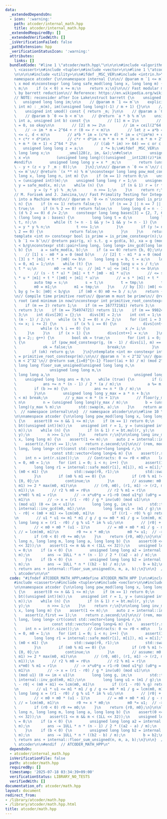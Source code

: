 ```yaml
---
data:
  _extendedDependsOn:
  - icon: ':warning:'
    path: atcoder/internal_math.hpp
    title: atcoder/internal_math.hpp
  _extendedRequiredBy: []
  _extendedVerifiedWith: []
  _isVerificationFailed: false
  _pathExtension: hpp
  _verificationStatusIcon: ':warning:'
  attributes:
    links: []
  bundledCode: "#line 1 \"atcoder/math.hpp\"\n\n\n\n#include <algorithm>\n#include\
    \ <cassert>\n#include <tuple>\n#include <vector>\n\n#line 1 \"atcoder/internal_math.hpp\"\
    \n\n\n\n#include <utility>\n\n#ifdef _MSC_VER\n#include <intrin.h>\n#endif\n\n\
    namespace atcoder {\n\nnamespace internal {\n\n// @param m `1 <= m`\n// @return\
    \ x mod m\nconstexpr long long safe_mod(long long x, long long m) {\n    x %=\
    \ m;\n    if (x < 0) x += m;\n    return x;\n}\n\n// Fast modular multiplication\
    \ by barrett reduction\n// Reference: https://en.wikipedia.org/wiki/Barrett_reduction\n\
    // NOTE: reconsider after Ice Lake\nstruct barrett {\n    unsigned int _m;\n \
    \   unsigned long long im;\n\n    // @param m `1 <= m`\n    explicit barrett(unsigned\
    \ int m) : _m(m), im((unsigned long long)(-1) / m + 1) {}\n\n    // @return m\n\
    \    unsigned int umod() const { return _m; }\n\n    // @param a `0 <= a < m`\n\
    \    // @param b `0 <= b < m`\n    // @return `a * b % m`\n    unsigned int mul(unsigned\
    \ int a, unsigned int b) const {\n        // [1] m = 1\n        // a = b = im\
    \ = 0, so okay\n\n        // [2] m >= 2\n        // im = ceil(2^64 / m)\n    \
    \    // -> im * m = 2^64 + r (0 <= r < m)\n        // let z = a*b = c*m + d (0\
    \ <= c, d < m)\n        // a*b * im = (c*m + d) * im = c*(im*m) + d*im = c*2^64\
    \ + c*r + d*im\n        // c*r + d*im < m * m + m * im < m * m + 2^64 + m <= 2^64\
    \ + m * (m + 1) < 2^64 * 2\n        // ((ab * im) >> 64) == c or c + 1\n     \
    \   unsigned long long z = a;\n        z *= b;\n#ifdef _MSC_VER\n        unsigned\
    \ long long x;\n        _umul128(z, im, &x);\n#else\n        unsigned long long\
    \ x =\n            (unsigned long long)(((unsigned __int128)(z)*im) >> 64);\n\
    #endif\n        unsigned long long y = x * _m;\n        return (unsigned int)(z\
    \ - y + (z < y ? _m : 0));\n    }\n};\n\n// @param n `0 <= n`\n// @param m `1\
    \ <= m`\n// @return `(x ** n) % m`\nconstexpr long long pow_mod_constexpr(long\
    \ long x, long long n, int m) {\n    if (m == 1) return 0;\n    unsigned int _m\
    \ = (unsigned int)(m);\n    unsigned long long r = 1;\n    unsigned long long\
    \ y = safe_mod(x, m);\n    while (n) {\n        if (n & 1) r = (r * y) % _m;\n\
    \        y = (y * y) % _m;\n        n >>= 1;\n    }\n    return r;\n}\n\n// Reference:\n\
    // M. Forisek and J. Jancina,\n// Fast Primality Testing for Integers That Fit\
    \ into a Machine Word\n// @param n `0 <= n`\nconstexpr bool is_prime_constexpr(int\
    \ n) {\n    if (n <= 1) return false;\n    if (n == 2 || n == 7 || n == 61) return\
    \ true;\n    if (n % 2 == 0) return false;\n    long long d = n - 1;\n    while\
    \ (d % 2 == 0) d /= 2;\n    constexpr long long bases[3] = {2, 7, 61};\n    for\
    \ (long long a : bases) {\n        long long t = d;\n        long long y = pow_mod_constexpr(a,\
    \ t, n);\n        while (t != n - 1 && y != 1 && y != n - 1) {\n            y\
    \ = y * y % n;\n            t <<= 1;\n        }\n        if (y != n - 1 && t %\
    \ 2 == 0) {\n            return false;\n        }\n    }\n    return true;\n}\n\
    template <int n> constexpr bool is_prime = is_prime_constexpr(n);\n\n// @param\
    \ b `1 <= b`\n// @return pair(g, x) s.t. g = gcd(a, b), xa = g (mod b), 0 <= x\
    \ < b/g\nconstexpr std::pair<long long, long long> inv_gcd(long long a, long long\
    \ b) {\n    a = safe_mod(a, b);\n    if (a == 0) return {b, 0};\n\n    // Contracts:\n\
    \    // [1] s - m0 * a = 0 (mod b)\n    // [2] t - m1 * a = 0 (mod b)\n    //\
    \ [3] s * |m1| + t * |m0| <= b\n    long long s = b, t = a;\n    long long m0\
    \ = 0, m1 = 1;\n\n    while (t) {\n        long long u = s / t;\n        s -=\
    \ t * u;\n        m0 -= m1 * u;  // |m1 * u| <= |m1| * s <= b\n\n        // [3]:\n\
    \        // (s - t * u) * |m1| + t * |m0 - m1 * u|\n        // <= s * |m1| - t\
    \ * u * |m1| + t * (|m0| + |m1| * u)\n        // = s * |m1| + t * |m0| <= b\n\n\
    \        auto tmp = s;\n        s = t;\n        t = tmp;\n        tmp = m0;\n\
    \        m0 = m1;\n        m1 = tmp;\n    }\n    // by [3]: |m0| <= b/g\n    //\
    \ by g != b: |m0| < b/g\n    if (m0 < 0) m0 += b / s;\n    return {s, m0};\n}\n\
    \n// Compile time primitive root\n// @param m must be prime\n// @return primitive\
    \ root (and minimum in now)\nconstexpr int primitive_root_constexpr(int m) {\n\
    \    if (m == 2) return 1;\n    if (m == 167772161) return 3;\n    if (m == 469762049)\
    \ return 3;\n    if (m == 754974721) return 11;\n    if (m == 998244353) return\
    \ 3;\n    int divs[20] = {};\n    divs[0] = 2;\n    int cnt = 1;\n    int x =\
    \ (m - 1) / 2;\n    while (x % 2 == 0) x /= 2;\n    for (int i = 3; (long long)(i)*i\
    \ <= x; i += 2) {\n        if (x % i == 0) {\n            divs[cnt++] = i;\n \
    \           while (x % i == 0) {\n                x /= i;\n            }\n   \
    \     }\n    }\n    if (x > 1) {\n        divs[cnt++] = x;\n    }\n    for (int\
    \ g = 2;; g++) {\n        bool ok = true;\n        for (int i = 0; i < cnt; i++)\
    \ {\n            if (pow_mod_constexpr(g, (m - 1) / divs[i], m) == 1) {\n    \
    \            ok = false;\n                break;\n            }\n        }\n \
    \       if (ok) return g;\n    }\n}\ntemplate <int m> constexpr int primitive_root\
    \ = primitive_root_constexpr(m);\n\n// @param n `n < 2^32`\n// @param m `1 <=\
    \ m < 2^32`\n// @return sum_{i=0}^{n-1} floor((ai + b) / m) (mod 2^64)\nunsigned\
    \ long long floor_sum_unsigned(unsigned long long n,\n                       \
    \               unsigned long long m,\n                                      unsigned\
    \ long long a,\n                                      unsigned long long b) {\n\
    \    unsigned long long ans = 0;\n    while (true) {\n        if (a >= m) {\n\
    \            ans += n * (n - 1) / 2 * (a / m);\n            a %= m;\n        }\n\
    \        if (b >= m) {\n            ans += n * (b / m);\n            b %= m;\n\
    \        }\n\n        unsigned long long y_max = a * n + b;\n        if (y_max\
    \ < m) break;\n        // y_max < m * (n + 1)\n        // floor(y_max / m) <=\
    \ n\n        n = (unsigned long long)(y_max / m);\n        b = (unsigned long\
    \ long)(y_max % m);\n        std::swap(m, a);\n    }\n    return ans;\n}\n\n}\
    \  // namespace internal\n\n}  // namespace atcoder\n\n\n#line 10 \"atcoder/math.hpp\"\
    \n\nnamespace atcoder {\n\nlong long pow_mod(long long x, long long n, int m)\
    \ {\n    assert(0 <= n && 1 <= m);\n    if (m == 1) return 0;\n    internal::barrett\
    \ bt((unsigned int)(m));\n    unsigned int r = 1, y = (unsigned int)(internal::safe_mod(x,\
    \ m));\n    while (n) {\n        if (n & 1) r = bt.mul(r, y);\n        y = bt.mul(y,\
    \ y);\n        n >>= 1;\n    }\n    return r;\n}\n\nlong long inv_mod(long long\
    \ x, long long m) {\n    assert(1 <= m);\n    auto z = internal::inv_gcd(x, m);\n\
    \    assert(z.first == 1);\n    return z.second;\n}\n\n// (rem, mod)\nstd::pair<long\
    \ long, long long> crt(const std::vector<long long>& r,\n                    \
    \                const std::vector<long long>& m) {\n    assert(r.size() == m.size());\n\
    \    int n = int(r.size());\n    // Contracts: 0 <= r0 < m0\n    long long r0\
    \ = 0, m0 = 1;\n    for (int i = 0; i < n; i++) {\n        assert(1 <= m[i]);\n\
    \        long long r1 = internal::safe_mod(r[i], m[i]), m1 = m[i];\n        if\
    \ (m0 < m1) {\n            std::swap(r0, r1);\n            std::swap(m0, m1);\n\
    \        }\n        if (m0 % m1 == 0) {\n            if (r0 % m1 != r1) return\
    \ {0, 0};\n            continue;\n        }\n        // assume: m0 > m1, lcm(m0,\
    \ m1) >= 2 * max(m0, m1)\n\n        // (r0, m0), (r1, m1) -> (r2, m2 = lcm(m0,\
    \ m1));\n        // r2 % m0 = r0\n        // r2 % m1 = r1\n        // -> (r0 +\
    \ x*m0) % m1 = r1\n        // -> x*u0*g = r1-r0 (mod u1*g) (u0*g = m0, u1*g =\
    \ m1)\n        // -> x = (r1 - r0) / g * inv(u0) (mod u1)\n\n        // im = inv(u0)\
    \ (mod u1) (0 <= im < u1)\n        long long g, im;\n        std::tie(g, im) =\
    \ internal::inv_gcd(m0, m1);\n\n        long long u1 = (m1 / g);\n        // |r1\
    \ - r0| < (m0 + m1) <= lcm(m0, m1)\n        if ((r1 - r0) % g) return {0, 0};\n\
    \n        // u1 * u1 <= m1 * m1 / g / g <= m0 * m1 / g = lcm(m0, m1)\n       \
    \ long long x = (r1 - r0) / g % u1 * im % u1;\n\n        // |r0| + |m0 * x|\n\
    \        // < m0 + m0 * (u1 - 1)\n        // = m0 + m0 * m1 / g - m0\n       \
    \ // = lcm(m0, m1)\n        r0 += x * m0;\n        m0 *= u1;  // -> lcm(m0, m1)\n\
    \        if (r0 < 0) r0 += m0;\n    }\n    return {r0, m0};\n}\n\nlong long floor_sum(long\
    \ long n, long long m, long long a, long long b) {\n    assert(0 <= n && n < (1LL\
    \ << 32));\n    assert(1 <= m && m < (1LL << 32));\n    unsigned long long ans\
    \ = 0;\n    if (a < 0) {\n        unsigned long long a2 = internal::safe_mod(a,\
    \ m);\n        ans -= 1ULL * n * (n - 1) / 2 * ((a2 - a) / m);\n        a = a2;\n\
    \    }\n    if (b < 0) {\n        unsigned long long b2 = internal::safe_mod(b,\
    \ m);\n        ans -= 1ULL * n * ((b2 - b) / m);\n        b = b2;\n    }\n   \
    \ return ans + internal::floor_sum_unsigned(n, m, a, b);\n}\n\n}  // namespace\
    \ atcoder\n\n\n"
  code: "#ifndef ATCODER_MATH_HPP\n#define ATCODER_MATH_HPP 1\n\n#include <algorithm>\n\
    #include <cassert>\n#include <tuple>\n#include <vector>\n\n#include \"internal_math.hpp\"\
    \n\nnamespace atcoder {\n\nlong long pow_mod(long long x, long long n, int m)\
    \ {\n    assert(0 <= n && 1 <= m);\n    if (m == 1) return 0;\n    internal::barrett\
    \ bt((unsigned int)(m));\n    unsigned int r = 1, y = (unsigned int)(internal::safe_mod(x,\
    \ m));\n    while (n) {\n        if (n & 1) r = bt.mul(r, y);\n        y = bt.mul(y,\
    \ y);\n        n >>= 1;\n    }\n    return r;\n}\n\nlong long inv_mod(long long\
    \ x, long long m) {\n    assert(1 <= m);\n    auto z = internal::inv_gcd(x, m);\n\
    \    assert(z.first == 1);\n    return z.second;\n}\n\n// (rem, mod)\nstd::pair<long\
    \ long, long long> crt(const std::vector<long long>& r,\n                    \
    \                const std::vector<long long>& m) {\n    assert(r.size() == m.size());\n\
    \    int n = int(r.size());\n    // Contracts: 0 <= r0 < m0\n    long long r0\
    \ = 0, m0 = 1;\n    for (int i = 0; i < n; i++) {\n        assert(1 <= m[i]);\n\
    \        long long r1 = internal::safe_mod(r[i], m[i]), m1 = m[i];\n        if\
    \ (m0 < m1) {\n            std::swap(r0, r1);\n            std::swap(m0, m1);\n\
    \        }\n        if (m0 % m1 == 0) {\n            if (r0 % m1 != r1) return\
    \ {0, 0};\n            continue;\n        }\n        // assume: m0 > m1, lcm(m0,\
    \ m1) >= 2 * max(m0, m1)\n\n        // (r0, m0), (r1, m1) -> (r2, m2 = lcm(m0,\
    \ m1));\n        // r2 % m0 = r0\n        // r2 % m1 = r1\n        // -> (r0 +\
    \ x*m0) % m1 = r1\n        // -> x*u0*g = r1-r0 (mod u1*g) (u0*g = m0, u1*g =\
    \ m1)\n        // -> x = (r1 - r0) / g * inv(u0) (mod u1)\n\n        // im = inv(u0)\
    \ (mod u1) (0 <= im < u1)\n        long long g, im;\n        std::tie(g, im) =\
    \ internal::inv_gcd(m0, m1);\n\n        long long u1 = (m1 / g);\n        // |r1\
    \ - r0| < (m0 + m1) <= lcm(m0, m1)\n        if ((r1 - r0) % g) return {0, 0};\n\
    \n        // u1 * u1 <= m1 * m1 / g / g <= m0 * m1 / g = lcm(m0, m1)\n       \
    \ long long x = (r1 - r0) / g % u1 * im % u1;\n\n        // |r0| + |m0 * x|\n\
    \        // < m0 + m0 * (u1 - 1)\n        // = m0 + m0 * m1 / g - m0\n       \
    \ // = lcm(m0, m1)\n        r0 += x * m0;\n        m0 *= u1;  // -> lcm(m0, m1)\n\
    \        if (r0 < 0) r0 += m0;\n    }\n    return {r0, m0};\n}\n\nlong long floor_sum(long\
    \ long n, long long m, long long a, long long b) {\n    assert(0 <= n && n < (1LL\
    \ << 32));\n    assert(1 <= m && m < (1LL << 32));\n    unsigned long long ans\
    \ = 0;\n    if (a < 0) {\n        unsigned long long a2 = internal::safe_mod(a,\
    \ m);\n        ans -= 1ULL * n * (n - 1) / 2 * ((a2 - a) / m);\n        a = a2;\n\
    \    }\n    if (b < 0) {\n        unsigned long long b2 = internal::safe_mod(b,\
    \ m);\n        ans -= 1ULL * n * ((b2 - b) / m);\n        b = b2;\n    }\n   \
    \ return ans + internal::floor_sum_unsigned(n, m, a, b);\n}\n\n}  // namespace\
    \ atcoder\n\n#endif  // ATCODER_MATH_HPP\n"
  dependsOn:
  - atcoder/internal_math.hpp
  isVerificationFile: false
  path: atcoder/math.hpp
  requiredBy: []
  timestamp: '2025-07-18 03:34:39+09:00'
  verificationStatus: LIBRARY_NO_TESTS
  verifiedWith: []
documentation_of: atcoder/math.hpp
layout: document
redirect_from:
- /library/atcoder/math.hpp
- /library/atcoder/math.hpp.html
title: atcoder/math.hpp
---
```

